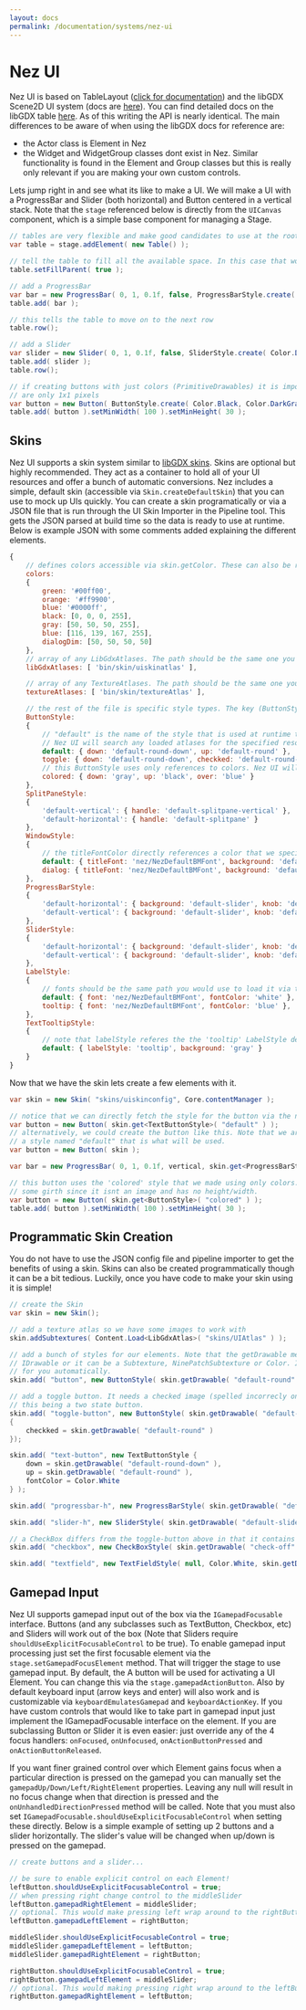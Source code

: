```yaml
---
layout: docs
permalink: /documentation/systems/nez-ui
---
```


Nez UI
============
Nez UI is based on TableLayout ([click for documentation](https://github.com/EsotericSoftware/tablelayout/blob/master/README.md)) and the libGDX Scene2D UI system (docs are [here](https://github.com/libgdx/libgdx/wiki/Scene2d.ui)). You can find detailed docs on the libGDX table [here](https://github.com/libgdx/libgdx/wiki/Table). As of this writing the API is nearly identical. The main differences to be aware of when using the libGDX docs for reference are:

- the Actor class is Element in Nez
- the Widget and WidgetGroup classes dont exist in Nez. Similar functionality is found in the Element and Group classes but this is really only relevant if you are making your own custom controls.


Lets jump right in and see what its like to make a UI. We will make a UI with a ProgressBar and Slider (both horizontal) and Button centered in a vertical stack. Note that the `stage` referenced below is directly from the `UICanvas` component, which is a simple base component for managing a Stage.

```csharp
// tables are very flexible and make good candidates to use at the root of your UI. They work much like HTML tables but with more flexibility.
var table = stage.addElement( new Table() );

// tell the table to fill all the available space. In this case that would be the entire screen.
table.setFillParent( true );

// add a ProgressBar
var bar = new ProgressBar( 0, 1, 0.1f, false, ProgressBarStyle.create( Color.Black, Color.White ) );
table.add( bar );

// this tells the table to move on to the next row
table.row();

// add a Slider
var slider = new Slider( 0, 1, 0.1f, false, SliderStyle.create( Color.DarkGray, Color.LightYellow ) );
table.add( slider );
table.row();

// if creating buttons with just colors (PrimitiveDrawables) it is important to explicitly set the minimum size since the colored textures created
// are only 1x1 pixels
var button = new Button( ButtonStyle.create( Color.Black, Color.DarkGray, Color.Green ) );
table.add( button ).setMinWidth( 100 ).setMinHeight( 30 );
```



## Skins
Nez UI supports a skin system similar to [libGDX skins](https://github.com/libgdx/libgdx/wiki/Skin). Skins are optional but highly recommended. They act as a container to hold all of your UI resources and offer a bunch of automatic conversions. Nez includes a simple, default skin (accessible via `Skin.createDefaultSkin`) that you can use to mock up UIs quickly. You can create a skin programatically or via a JSON file that is run through the UI Skin Importer in the Pipeline tool. This gets the JSON parsed at build time so the data is ready to use at runtime. Below is example JSON with some comments added explaining the different elements.

```javascript
{
	// defines colors accessible via skin.getColor. These can also be referenced in actual style definitions below
	colors:
	{
		green: '#00ff00',
		orange: '#ff9900',
		blue: '#0000ff',
		black: [0, 0, 0, 255],
		gray: [50, 50, 50, 255],
		blue: [116, 139, 167, 255],
		dialogDim: [50, 50, 50, 50]
	},
	// array of any LibGdxAtlases. The path should be the same one you would use to load it via the content system.
	libGdxAtlases: [ 'bin/skin/uiskinatlas' ],

	// array of any TextureAtlases. The path should be the same one you would use to load it via the content system.
	textureAtlases: [ 'bin/skin/textureAtlas' ],

	// the rest of the file is specific style types. The key (ButtonStyle here) is the exact class name from the UI element.
	ButtonStyle:
	{
		// "default" is the name of the style that is used at runtime to find it. Any font, color or IDrawable can be specified.
		// Nez UI will search any loaded atlases for the specified resource.
		default: { down: 'default-round-down', up: 'default-round' },
		toggle: { down: 'default-round-down', checkked: 'default-round-down', up: 'default-round' },
		// this ButtonStyle uses only references to colors. Nez UI will handle making appropriate resources at runtime for you.
		colored: { down: 'gray', up: 'black', over: 'blue' }
	},
	SplitPaneStyle:
	{
		'default-vertical': { handle: 'default-splitpane-vertical' },
		'default-horizontal': { handle: 'default-splitpane' }
	},
	WindowStyle:
	{
		// the titleFontColor directly references a color that we specified above in the colors section
		default: { titleFont: 'nez/NezDefaultBMFont', background: 'default-window', titleFontColor: 'white' },
		dialog: { titleFont: 'nez/NezDefaultBMFont', background: 'default-window', titleFontColor: 'white', stageBackground: 'dialogDim' }
	},
	ProgressBarStyle:
	{
		'default-horizontal': { background: 'default-slider', knob: 'default-slider-knob' },
		'default-vertical': { background: 'default-slider', knob: 'default-round-large' }
	},
	SliderStyle:
	{
		'default-horizontal': { background: 'default-slider', knob: 'default-slider-knob' },
		'default-vertical': { background: 'default-slider', knob: 'default-round-large' }
	},
	LabelStyle:
	{
		// fonts should be the same path you would use to load it via the content system
		default: { font: 'nez/NezDefaultBMFont', fontColor: 'white' },
		tooltip: { font: 'nez/NezDefaultBMFont', fontColor: 'blue' },
	},
	TextTooltipStyle:
	{
		// note that labelStyle referes the the 'tooltip' LabelStyle defined above
		default: { labelStyle: 'tooltip', background: 'gray' }
	}
}
```

Now that we have the skin lets create a few elements with it.

```csharp
var skin = new Skin( "skins/uiskinconfig", Core.contentManager );

// notice that we can directly fetch the style for the button via the name we specified in the JSON
var button = new Button( skin.get<TextButtonStyle>( "default" ) );
// alternatively, we could create the button like this. Note that we are just giving it the skin so as long as there is
// a style named "default" that is what will be used.
var button = new Button( skin );

var bar = new ProgressBar( 0, 1, 0.1f, vertical, skin.get<ProgressBarStyle>( "default-vertical" ) );

// this button uses the 'colored' style that we made using only colors. We have to remember to give it
// some girth since it isnt an image and has no height/width.
var button = new Button( skin.get<ButtonStyle>( "colored" ) );
table.add( button ).setMinWidth( 100 ).setMinHeight( 30 );
```


## Programmatic Skin Creation
You do not have to use the JSON config file and pipeline importer to get the benefits of using a skin. Skins can also be created programmatically though it can be a bit tedious. Luckily, once you have code to make your skin using it is simple!


```csharp
// create the Skin
var skin = new Skin();

// add a texture atlas so we have some images to work with
skin.addSubtextures( Content.Load<LibGdxAtlas>( "skins/UIAtlas" ) );

// add a bunch of styles for our elements. Note that the getDrawable method is very flexible. The name passed to it can be any type of
// IDrawable or it can be a Subtexture, NinePatchSubtexture or Color. In the latter case Skin will create and manage the IDrawable
// for you automatically.
skin.add( "button", new ButtonStyle( skin.getDrawable( "default-round" ), skin.getDrawable( "default-round-down" ), null ) );

// add a toggle button. It needs a checked image (spelled incorrecly on purpose due to C# having 'checked' as a reserved word) to trigger
// this being a two state button.
skin.add( "toggle-button", new ButtonStyle( skin.getDrawable( "default-round-down" ), skin.getDrawable( "default-round-down" ), null )
{
	checkked = skin.getDrawable( "default-round" )
});

skin.add( "text-button", new TextButtonStyle {
	down = skin.getDrawable( "default-round-down" ),
	up = skin.getDrawable( "default-round" ),
	fontColor = Color.White
} );

skin.add( "progressbar-h", new ProgressBarStyle( skin.getDrawable( "default-slider" ), skin.getDrawable( "default-slider-knob" ) ) );

skin.add( "slider-h", new SliderStyle( skin.getDrawable( "default-slider" ), skin.getDrawable( "default-slider-knob" ) ) );

// a CheckBox differs from the toggle-button above in that it contains text next to the box
skin.add( "checkbox", new CheckBoxStyle( skin.getDrawable( "check-off" ), skin.getDrawable( "check-on" ), null, Color.White ) );

skin.add( "textfield", new TextFieldStyle( null, Color.White, skin.getDrawable( "cursor" ), skin.getDrawable( "selection" ), skin.getDrawable( "textfield" ) )
```


## Gamepad Input
Nez UI supports gamepad input out of the box via the `IGamepadFocusable` interface. Buttons (and any subclasses such as TextButton, Checkbox, etc) and Sliders will work out of the box (Note that Sliders require `shouldUseExplicitFocusableControl` to be true). To enable gamepad input processing just set the first focusable element via the `stage.setGamepadFocusElement` method. That will trigger the stage to use gamepad input. By default, the A button will be used for activating a UI Element. You can change this via the `stage.gamepadActionButton`. Also by default keyboard input (arrow keys and enter) will also work and is customizable via `keyboardEmulatesGamepad` and `keyboardActionKey`. If you have custom controls that would like to take part in gamepad input just implement the IGamepadFocusable interface on the element. If you are subclassing Button or Slider it is even easier: just override any of the 4 focus handlers: `onFocused`, `onUnfocused`, `onActionButtonPressed` and `onActionButtonReleased`.

If you want finer grained control over which Element gains focus when a particular direction is pressed on the gamepad you can manually set the `gamepadUp/Down/Left/RightElement` properties. Leaving any null will result in no focus change when that direction is pressed and the `onUnhandledDirectionPressed` method will be called. Note that you must also set `IGamepadFocusable.shouldUseExplicitFocusableControl` when setting these directly. Below is a simple example of setting up 2 buttons and a slider horizontally. The slider's value will be changed when up/down is pressed on the gamepad.


```csharp
// create buttons and a slider...

// be sure to enable explicit control on each Element!
leftButton.shouldUseExplicitFocusableControl = true;
// when pressing right change control to the middleSlider
leftButton.gamepadRightElement = middleSlider;
// optional. This would make pressing left wrap around to the rightButton
leftButton.gamepadLeftElement = rightButton;

middleSlider.shouldUseExplicitFocusableControl = true;
middleSlider.gamepadLeftElement = leftButton;
middleSlider.gamepadRightElement = rightButton;

rightButton.shouldUseExplicitFocusableControl = true;
rightButton.gamepadLeftElement = middleSlider;
// optional. This would making pressing right wrap around to the leftButton
rightButton.gamepadRightElement = leftButton;

```
